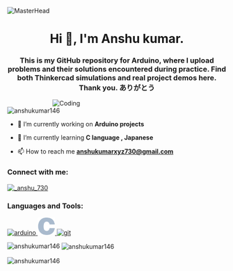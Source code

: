 ![MasterHead](https://www.google.com/imgres?q=animated%20arduino%20gif&imgurl=https%3A%2F%2Fcdn.dribbble.com%2Fuserupload%2F42078831%2Ffile%2Foriginal-ee6cf0a736f1a6da752ee8a8bca45a0b.gif&imgrefurl=https%3A%2F%2Fdribbble.com%2Fshots%2F5912465-Electronic-cards-Arduino-UNO&docid=IdQSXikGcIJrDM&tbnid=gVgOyEYGhhFOhM&vet=12ahUKEwjn0feZmYGQAxV4a_UHHT47JDUQM3oECBcQAA..i&w=800&h=600&hcb=2&ved=2ahUKEwjn0feZmYGQAxV4a_UHHT47JDUQM3oECBcQAA)
<h1 align="center">Hi 👋, I'm Anshu kumar.</h1>
<h3 align="center">This is my GitHub repository for Arduino, where I upload problems and their solutions encountered during practice. Find both Thinkercad simulations and real project demos here. Thank you. ありがとう</h3>
<img align="right" alt="Coding" width="400" src="https://www.google.com/imgres?q=animated%20arduino%20gif&imgurl=https%3A%2F%2Fcdn.dribbble.com%2Fuserupload%2F42078831%2Ffile%2Foriginal-ee6cf0a736f1a6da752ee8a8bca45a0b.gif&imgrefurl=https%3A%2F%2Fdribbble.com%2Fshots%2F5912465-Electronic-cards-Arduino-UNO&docid=IdQSXikGcIJrDM&tbnid=gVgOyEYGhhFOhM&vet=12ahUKEwjn0feZmYGQAxV4a_UHHT47JDUQM3oECBcQAA..i&w=800&h=600&hcb=2&ved=2ahUKEwjn0feZmYGQAxV4a_UHHT47JDUQM3oECBcQAA">

<p align="left"> <img src="https://komarev.com/ghpvc/?username=anshukumar146&label=Profile%20views&color=0e75b6&style=flat" alt="anshukumar146" /> </p>

- 🔭 I’m currently working on **Arduino projects**

- 🌱 I’m currently learning **C language , Japanese**

- 📫 How to reach me **anshukumarxyz730@gmail.com**

<h3 align="left">Connect with me:</h3>
<p align="left">
<a href="https://instagram.com/_anshu_730" target="blank"><img align="center" src="https://raw.githubusercontent.com/rahuldkjain/github-profile-readme-generator/master/src/images/icons/Social/instagram.svg" alt="_anshu_730" height="30" width="40" /></a>
</p>

<h3 align="left">Languages and Tools:</h3>
<p align="left"> <a href="https://www.arduino.cc/" target="_blank" rel="noreferrer"> <img src="https://cdn.worldvectorlogo.com/logos/arduino-1.svg" alt="arduino" width="40" height="40"/> </a> <a href="https://www.cprogramming.com/" target="_blank" rel="noreferrer"> <img src="https://raw.githubusercontent.com/devicons/devicon/master/icons/c/c-original.svg" alt="c" width="40" height="40"/> </a> <a href="https://git-scm.com/" target="_blank" rel="noreferrer"> <img src="https://www.vectorlogo.zone/logos/git-scm/git-scm-icon.svg" alt="git" width="40" height="40"/> </a> </p>

<p><img align="left" src="https://github-readme-stats.vercel.app/api/top-langs?username=anshukumar146&show_icons=true&locale=en&layout=compact" alt="anshukumar146" /></p>

<p>&nbsp;<img align="center" src="https://github-readme-stats.vercel.app/api?username=anshukumar146&show_icons=true&locale=en" alt="anshukumar146" /></p>

<p><img align="center" src="https://github-readme-streak-stats.herokuapp.com/?user=anshukumar146&" alt="anshukumar146" /></p>
